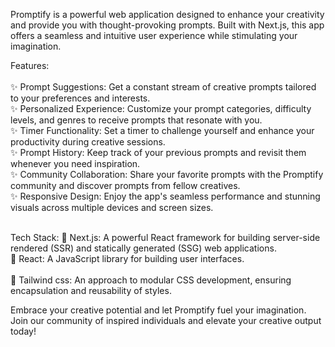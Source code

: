 Promptify is a powerful web application designed to enhance your creativity and provide you with thought-provoking prompts. Built with Next.js, this app offers a seamless and intuitive user experience while stimulating your imagination.

Features:</br> </br>
✨ Prompt Suggestions: Get a constant stream of creative prompts tailored to your preferences and interests. </br> 
✨ Personalized Experience: Customize your prompt categories, difficulty levels, and genres to receive prompts that resonate with you. </br> 
✨ Timer Functionality: Set a timer to challenge yourself and enhance your productivity during creative sessions.</br>
✨ Prompt History: Keep track of your previous prompts and revisit them whenever you need inspiration.</br>
✨ Community Collaboration: Share your favorite prompts with the Promptify community and discover prompts from fellow creatives.</br>
✨ Responsive Design: Enjoy the app's seamless performance and stunning visuals across multiple devices and screen sizes.</br> </br>

Tech Stack:
🔧 Next.js: A powerful React framework for building server-side rendered (SSR) and statically generated (SSG) web applications.</br> 
🔧 React: A JavaScript library for building user interfaces.</br> </br>
🔧 Tailwind css: An approach to modular CSS development, ensuring encapsulation and reusability of styles.</br> 

Embrace your creative potential and let Promptify fuel your imagination. Join our community of inspired individuals and elevate your creative output today!
